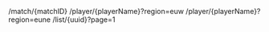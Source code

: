 /match/{matchID}
/player/{playerName}?region=euw
/player/{playerName}?region=eune
/list/{uuid}?page=1

